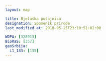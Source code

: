 ```yaml
---
layout: map

title: Bjeluška potajnica
designation: Spomenik prirode
last_modified_at: 2018-05-25T23:19:51+02:00

WDPA: [328913]
BioRaS: [357]
geoSrbija:
  L1_183: [135]
---
```

